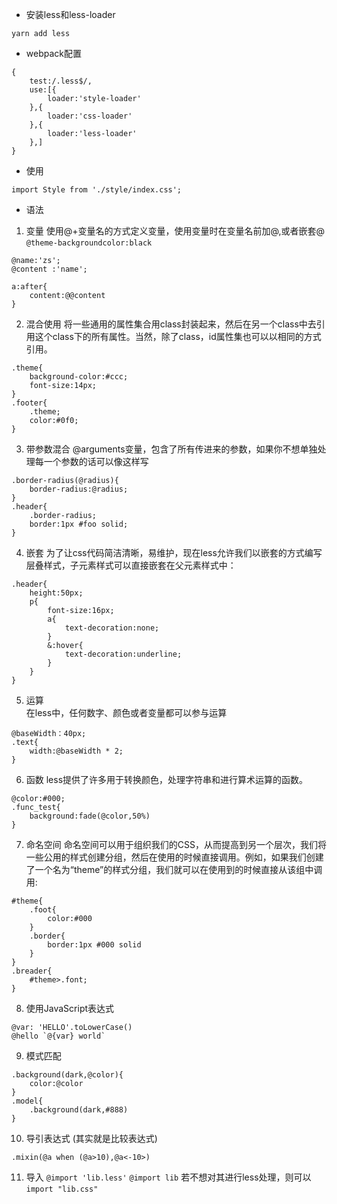 - 安装less和less-loader
```
yarn add less
```

- webpack配置
```
{
    test:/.less$/,
    use:[{
        loader:'style-loader'
    },{
        loader:'css-loader'
    },{
        loader:'less-loader'
    },]
}
```

- 使用
```
import Style from './style/index.css';
```

- 语法
1. 变量
使用@+变量名的方式定义变量，使用变量时在变量名前加@,或者嵌套@
```@theme-backgroundcolor:black```
```
@name:'zs';
@content :'name';

a:after{
    content:@@content
}
```
2. 混合使用
将一些通用的属性集合用class封装起来，然后在另一个class中去引用这个class下的所有属性。当然，除了class，id属性集也可以以相同的方式引用。
```
.theme{
    background-color:#ccc;
    font-size:14px;
}
.footer{
    .theme;
    color:#0f0;
}
```

3. 带参数混合
@arguments变量，包含了所有传进来的参数，如果你不想单独处理每一个参数的话可以像这样写
```
.border-radius(@radius){
    border-radius:@radius;
}
.header{
    .border-radius;
    border:1px #foo solid;
}
```
4. 嵌套
为了让css代码简洁清晰，易维护，现在less允许我们以嵌套的方式编写层叠样式，子元素样式可以直接嵌套在父元素样式中：

```
.header{
    height:50px;
    p{
        font-size:16px;
        a{
            text-decoration:none;
        }
        &:hover{
            text-decoration:underline;
        }
    }
}
```
5. 运算      
在less中，任何数字、颜色或者变量都可以参与运算
```
@baseWidth：40px;
.text{
    width:@baseWidth * 2;
}
```

6. 函数
less提供了许多⽤于转换颜⾊，处理字符串和进⾏算术运算的函数。
```
@color:#000;
.func_test{
    background:fade(@color,50%)
}
```
7. 命名空间
命名空间可以用于组织我们的CSS，从而提高到另一个层次，我们将一些公用的样式创建分组，然后在使用的时候直接调用。例如，如果我们创建了一个名为“theme”的样式分组，我们就可以在使用到的时候直接从该组中调用:	
```
#theme{
    .foot{
        color:#000
    }
    .border{
        border:1px #000 solid
    }
}
.breader{
    #theme>.font;
}
```

8. 使用JavaScript表达式
```
@var: 'HELLO'.toLowerCase()
@hello `@{var} world`
```

9. 模式匹配
```
.background(dark,@color){
    color:@color
}
.model{
    .background(dark,#888)
}
```

10. 导引表达式 (其实就是比较表达式)
```
.mixin(@a when (@a>10),@a<-10>)
```

11. 导入
`@import 'lib.less'`
`@import lib`
若不想对其进行less处理，则可以
`import "lib.css"`